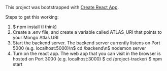 This project was bootstrapped with [Create React App](https://github.com/facebook/create-react-app).

Steps to get this working:
1. $ npm install (I think)
2. Create a .env file, and create a variable called ATLAS_URI that points to your Mongo Atlas URI
3. Start the backend server. The backend server currently listens on Port 5000 (e.g. localhost:5000)\n$ cd /backend\n$ nodemon server
4. Turn on the react app. The web app that you can visit in the browser is hosted on Port 3000 (e.g. localhost:3000)
   $ cd /project-tracker/
   $ npm start
